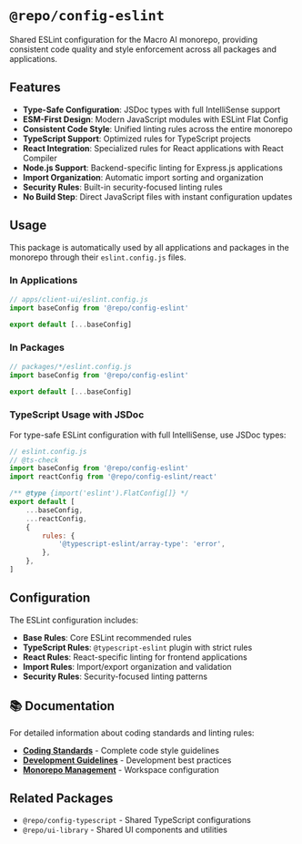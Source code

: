 # `@repo/config-eslint`

Shared ESLint configuration for the Macro AI monorepo, providing consistent code quality and style enforcement
across all packages and applications.

## Features

- **Type-Safe Configuration**: JSDoc types with full IntelliSense support
- **ESM-First Design**: Modern JavaScript modules with ESLint Flat Config
- **Consistent Code Style**: Unified linting rules across the entire monorepo
- **TypeScript Support**: Optimized rules for TypeScript projects
- **React Integration**: Specialized rules for React applications with React Compiler
- **Node.js Support**: Backend-specific linting for Express.js applications
- **Import Organization**: Automatic import sorting and organization
- **Security Rules**: Built-in security-focused linting rules
- **No Build Step**: Direct JavaScript files with instant configuration updates

## Usage

This package is automatically used by all applications and packages in the monorepo through their
`eslint.config.js` files.

### In Applications

```javascript
// apps/client-ui/eslint.config.js
import baseConfig from '@repo/config-eslint'

export default [...baseConfig]
```

### In Packages

```javascript
// packages/*/eslint.config.js
import baseConfig from '@repo/config-eslint'

export default [...baseConfig]
```

### TypeScript Usage with JSDoc

For type-safe ESLint configuration with full IntelliSense, use JSDoc types:

```javascript
// eslint.config.js
// @ts-check
import baseConfig from '@repo/config-eslint'
import reactConfig from '@repo/config-eslint/react'

/** @type {import('eslint').FlatConfig[]} */
export default [
	...baseConfig,
	...reactConfig,
	{
		rules: {
			'@typescript-eslint/array-type': 'error',
		},
	},
]
```

## Configuration

The ESLint configuration includes:

- **Base Rules**: Core ESLint recommended rules
- **TypeScript Rules**: `@typescript-eslint` plugin with strict rules
- **React Rules**: React-specific linting for frontend applications
- **Import Rules**: Import/export organization and validation
- **Security Rules**: Security-focused linting patterns

## 📚 Documentation

For detailed information about coding standards and linting rules:

- **[Coding Standards](../../docs/development/coding-standards.md)** - Complete code style guidelines
- **[Development Guidelines](../../docs/development/README.md)** - Development best practices
- **[Monorepo Management](../../docs/development/monorepo-management.md)** - Workspace configuration

## Related Packages

- `@repo/config-typescript` - Shared TypeScript configurations
- `@repo/ui-library` - Shared UI components and utilities
